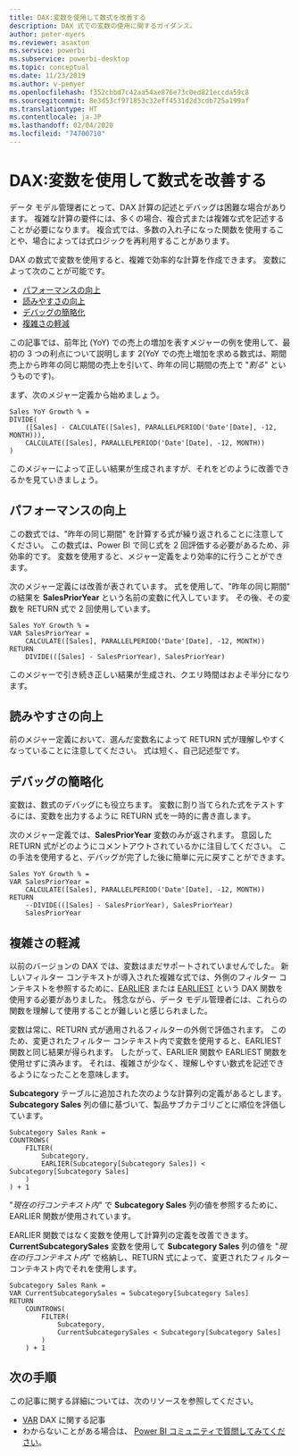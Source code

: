 ```yaml
---
title: DAX:変数を使用して数式を改善する
description: DAX 式での変数の使用に関するガイダンス。
author: peter-myers
ms.reviewer: asaxton
ms.service: powerbi
ms.subservice: powerbi-desktop
ms.topic: conceptual
ms.date: 11/23/2019
ms.author: v-pemyer
ms.openlocfilehash: f352cbbd7c42aa54ae876e73c0ed821eccda59c8
ms.sourcegitcommit: 8e3d53cf971853c32eff4531d2d3cdb725a199af
ms.translationtype: HT
ms.contentlocale: ja-JP
ms.lasthandoff: 02/04/2020
ms.locfileid: "74700710"
---
```

# <a name="dax-use-variables-to-improve-your-formulas"></a>DAX:変数を使用して数式を改善する

データ モデル管理者にとって、DAX 計算の記述とデバッグは困難な場合があります。 複雑な計算の要件には、多くの場合、複合式または複雑な式を記述することが必要になります。 複合式では、多数の入れ子になった関数を使用することや、場合によっては式ロジックを再利用することがあります。

DAX の数式で変数を使用すると、複雑で効率的な計算を作成できます。 変数によって次のことが可能です。

- [パフォーマンスの向上](#improve-performance)
- [読みやすさの向上](#improve-readability)
- [デバッグの簡略化](#simplify-debugging)
- [複雑さの軽減](#reduce-complexity)

この記事では、前年比 (YoY) での売上の増加を表すメジャーの例を使用して、最初の 3 つの利点について説明します 2(YoY での売上増加を求める数式は、期間売上から昨年の同じ期間の売上を引いて、昨年の同じ期間の売上で "_割る_" というものです)。

まず、次のメジャー定義から始めましょう。

```dax
Sales YoY Growth % =
DIVIDE(
    ([Sales] - CALCULATE([Sales], PARALLELPERIOD('Date'[Date], -12, MONTH))),
    CALCULATE([Sales], PARALLELPERIOD('Date'[Date], -12, MONTH))
)
```

このメジャーによって正しい結果が生成されますが、それをどのように改善できるかを見ていきましょう。

## <a name="improve-performance"></a>パフォーマンスの向上

この数式では、"昨年の同じ期間" を計算する式が繰り返されることに注意してください。 この数式は、Power BI で同じ式を 2 回評価する必要があるため、非効率的です。 変数を使用すると、メジャー定義をより効率的に行うことができます。

次のメジャー定義には改善が表されています。 式を使用して、"昨年の同じ期間" の結果を **SalesPriorYear** という名前の変数に代入しています。 その後、その変数を RETURN 式で 2 回使用しています。

```dax
Sales YoY Growth % =
VAR SalesPriorYear =
    CALCULATE([Sales], PARALLELPERIOD('Date'[Date], -12, MONTH))
RETURN
    DIVIDE(([Sales] - SalesPriorYear), SalesPriorYear)
```

このメジャーで引き続き正しい結果が生成され、クエリ時間はおよそ半分になります。

## <a name="improve-readability"></a>読みやすさの向上

前のメジャー定義において、選んだ変数名によって RETURN 式が理解しやすくなっていることに注意してください。 式は短く、自己記述型です。

## <a name="simplify-debugging"></a>デバッグの簡略化

変数は、数式のデバッグにも役立ちます。 変数に割り当てられた式をテストするには、変数を出力するように RETURN 式を一時的に書き直します。

次のメジャー定義では、**SalesPriorYear** 変数のみが返されます。 意図した RETURN 式がどのようにコメントアウトされているかに注目してください。 この手法を使用すると、デバッグが完了した後に簡単に元に戻すことができます。

```dax
Sales YoY Growth % =
VAR SalesPriorYear =
    CALCULATE([Sales], PARALLELPERIOD('Date'[Date], -12, MONTH))
RETURN
    --DIVIDE(([Sales] - SalesPriorYear), SalesPriorYear)
    SalesPriorYear
```

## <a name="reduce-complexity"></a>複雑さの軽減

以前のバージョンの DAX では、変数はまだサポートされていませんでした。 新しいフィルター コンテキストが導入された複雑な式では、外側のフィルター コンテキストを参照するために、[EARLIER](/dax/earlier-function-dax) または [EARLIEST](/dax/earliest-function-dax) という DAX 関数を使用する必要がありました。 残念ながら、データ モデル管理者には、これらの関数を理解して使用することが難しいと感じられました。

変数は常に、RETURN 式が適用されるフィルターの外側で評価されます。 このため、変更されたフィルター コンテキスト内で変数を使用すると、EARLIEST 関数と同じ結果が得られます。 したがって、EARLIER 関数や EARLIEST 関数を使用せずに済みます。 それは、複雑さが少なく、理解しやすい数式を記述できるようになったことを意味します。

**Subcategory** テーブルに追加された次のような計算列の定義があるとします。 **Subcategory Sales** 列の値に基づいて、製品サブカテゴリごとに順位を評価しています。

```dax
Subcategory Sales Rank =
COUNTROWS(
    FILTER(
        Subcategory,
        EARLIER(Subcategory[Subcategory Sales]) < Subcategory[Subcategory Sales]
    )
) + 1
```

"_現在の行コンテキスト内_" で **Subcategory Sales** 列の値を参照するために、EARLIER 関数が使用されています。

EARLIER 関数ではなく変数を使用して計算列の定義を改善できます。 **CurrentSubcategorySales** 変数を使用して **Subcategory Sales** 列の値を "_現在の行コンテキスト内_" で格納し、RETURN 式によって、変更されたフィルター コンテキスト内でそれを使用します。

```dax
Subcategory Sales Rank =
VAR CurrentSubcategorySales = Subcategory[Subcategory Sales]
RETURN
    COUNTROWS(
        FILTER(
            Subcategory,
            CurrentSubcategorySales < Subcategory[Subcategory Sales]
        )
    ) + 1
```

## <a name="next-steps"></a>次の手順

この記事に関する詳細については、次のリソースを参照してください。

- [VAR](/dax/var-dax) DAX に関する記事
- わからないことがある場合は、 [Power BI コミュニティで質問してみてください](https://community.powerbi.com/)。
